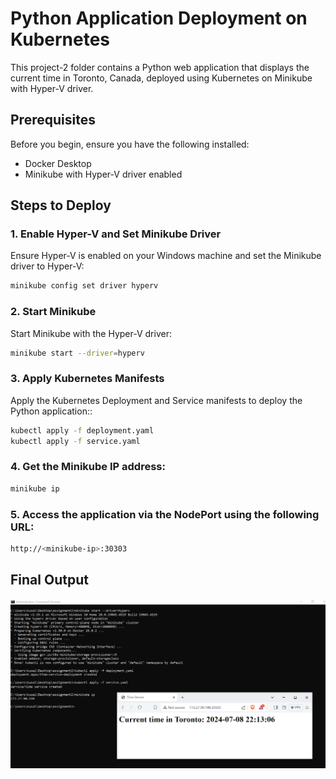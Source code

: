 # Python Application Deployment on Kubernetes

This project-2 folder contains a Python web application that displays the current time in Toronto, Canada, deployed using Kubernetes on Minikube with Hyper-V driver.

## Prerequisites
Before you begin, ensure you have the following installed:
- Docker Desktop
- Minikube with Hyper-V driver enabled

## Steps to Deploy

### 1. Enable Hyper-V and Set Minikube Driver
Ensure Hyper-V is enabled on your Windows machine and set the Minikube driver to Hyper-V:
```bash
minikube config set driver hyperv
```

### 2. Start Minikube
Start Minikube with the Hyper-V driver:
```bash
minikube start --driver=hyperv
```

### 3. Apply Kubernetes Manifests
Apply the Kubernetes Deployment and Service manifests to deploy the Python application::
```bash
kubectl apply -f deployment.yaml
kubectl apply -f service.yaml
```

### 4. Get the Minikube IP address:
```bash
minikube ip
```

### 5. Access the application via the NodePort using the following URL:
```bash
http://<minikube-ip>:30303
```

## Final Output
![Application Output](output.png)